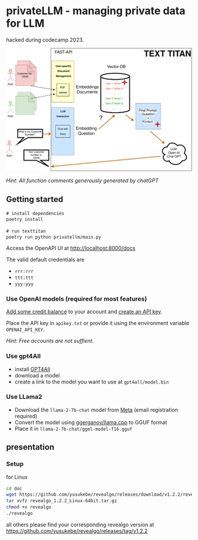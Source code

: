 # privateLLM - managing private data for LLM

hacked during codecamp 2023.

![concept of privateLLM](doc/texttitan.png)

*Hint: All function comments generously generated by chatGPT*

## Getting started
```shell
# install dependencies
poetry install

# run texttitan
poetry run python privatellm/main.py
```

Access the OpenAPI UI at [http://localhost:8000/docs](http://localhost:8000/docs)

The valid default credentials are
* `rrr:rrr`
* `ttt:ttt`
* `yyy:yyy`

### Use OpenAI models (required for most features)
[Add some credit balance](https://platform.openai.com/account/billing/overview) to your account and [create an API key](https://platform.openai.com/account/api-keys).

Place the API key in `apikey.txt` or provide it using the environment variable `OPENAI_API_KEY`.


*Hint: Free accounts are not suffient.*

### Use gpt4All
* install [GPT4All](https://gpt4all.io/)
* download a model
* create a link to the model you want to use at `gpt4all/model.bin`

### Use LLama2
* Download the `llama-2-7b-chat` model from [Meta](https://ai.meta.com/resources/models-and-libraries/llama-downloads/) (email registration required)
* Convert the model using [ggerganov/llama.cpp](https://github.com/ggerganov/llama.cpp/blob/master/convert.py) to GGUF format
* Place it in `llama-2-7b-chat/ggml-model-f16.gguf`

## presentation
### Setup
for Linux
```bash
cd doc
wget https://github.com/yusukebe/revealgo/releases/download/v1.2.2/revealgo_1.2.2_Linux-64bit.tar.gz
tar xvfz revealgo_1.2.2_Linux-64bit.tar.gz
chmod +x revealgo
./revealgo
```
all others please find your corresponding revealgo version at https://github.com/yusukebe/revealgo/releases/tag/v1.2.2
